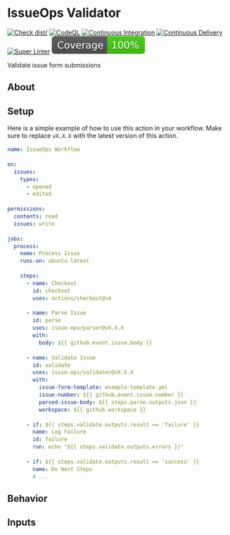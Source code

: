# IssueOps Validator

[![Check dist/](https://github.com/issue-ops/validator/actions/workflows/check-dist.yml/badge.svg)](https://github.com/issue-ops/validator/actions/workflows/check-dist.yml)
[![CodeQL](https://github.com/issue-ops/validator/actions/workflows/codeql.yml/badge.svg)](https://github.com/issue-ops/validator/actions/workflows/codeql.yml)
[![Continuous Integration](https://github.com/issue-ops/validator/actions/workflows/continuous-integration.yml/badge.svg)](https://github.com/issue-ops/validator/actions/workflows/continuous-integration.yml)
[![Continuous Delivery](https://github.com/issue-ops/validator/actions/workflows/continuous-delivery.yml/badge.svg)](https://github.com/issue-ops/validator/actions/workflows/continuous-delivery.yml)
[![Super Linter](https://github.com/issue-ops/validator/actions/workflows/super-linter.yml/badge.svg)](https://github.com/issue-ops/validator/actions/workflows/super-linter.yml)
[![Code Coverage](./badges/coverage.svg)](./badges/coverage.svg)

Validate issue form submissions

## About

<!-- TODO -->

## Setup

Here is a simple example of how to use this action in your workflow. Make sure
to replace `vX.X.X` with the latest version of this action.

```yaml
name: IssueOps Workflow

on:
  issues:
    types:
      - opened
      - edited

permissions:
  contents: read
  issues: write

jobs:
  process:
    name: Process Issue
    runs-on: ubuntu-latest

    steps:
      - name: Checkout
        id: checkout
        uses: actions/checkout@v4

      - name: Parse Issue
        id: parse
        uses: issue-ops/parser@vX.X.X
        with:
          body: ${{ github.event.issue.body }}

      - name: Validate Issue
        id: validate
        uses: issue-ops/validator@vX.X.X
        with:
          issue-form-template: example-template.yml
          issue-number: ${{ github.event.issue.number }}
          parsed-issue-body: ${{ steps.parse.outputs.json }}
          workspace: ${{ github.workspace }}

      - if: ${{ steps.validate.outputs.result == 'failure' }}
        name: Log Failure
        id: failure
        run: echo "${{ steps.validate.outputs.errors }}"

      - if: ${{ steps.validate.outputs.result == 'success' }}
        name: Do Next Steps
        # ...
```

## Behavior

<!-- TODO -->

## Inputs

<!-- TODO -->
